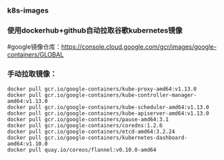 ### k8s-images
### 使用dockerhub+github自动拉取谷歌kubernetes镜像
#google镜像仓库：https://console.cloud.google.com/gcr/images/google-containers/GLOBAL

### 手动拉取镜像：
```shell
docker pull gcr.io/google-containers/kube-proxy-amd64:v1.13.0
docker pull gcr.io/google-containers/kube-controller-manager-amd64:v1.13.0
docker pull gcr.io/google-containers/kube-scheduler-amd64:v1.13.0
docker pull gcr.io/google-containers/kube-apiserver-amd64:v1.13.0
docker pull gcr.io/google-containers/pause-amd64:3.1
docker pull gcr.io/google-containers/coredns:1.2.6
docker pull gcr.io/google-containers/etcd-amd64:3.2.24
docker pull gcr.io/google-containers/kubernetes-dashboard-amd64:v1.10.0
docker pull quay.io/coreos/flannel:v0.10.0-amd64
```
